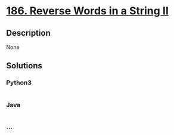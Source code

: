# [186. Reverse Words in a String II](https://leetcode.com/problems/reverse-words-in-a-string-ii)

## Description
None


## Solutions


### Python3

```python

```

### Java

```java

```

### ...
```

```
